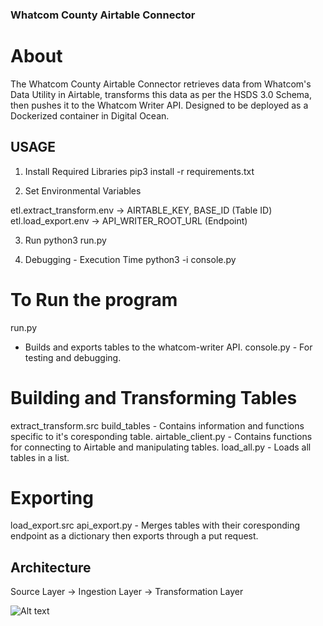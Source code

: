 ### Whatcom County Airtable Connector

# About
The Whatcom County Airtable Connector retrieves data from Whatcom's Data Utility in Airtable, transforms this data as per the HSDS 3.0 Schema, then pushes it to the Whatcom Writer API. Designed to be deployed as a Dockerized container in Digital Ocean.


## USAGE
1. Install Required Libraries
pip3 install -r requirements.txt

2. Set Environmental Variables

etl.extract_transform.env -> AIRTABLE_KEY, BASE_ID (Table ID)
etl.load_export.env -> API_WRITER_ROOT_URL (Endpoint)

3. Run
python3 run.py

4. Debugging - Execution Time
python3 -i console.py



# To Run the program #
run.py
   - Builds and exports tables to the whatcom-writer API.
console.py
    - For testing and debugging.


# Building and Transforming Tables #
extract_transform.src
    build_tables
        - Contains information and functions specific to it's coresponding table.
    airtable_client.py
        - Contains functions for connecting to Airtable and manipulating tables.
    load_all.py
        - Loads all tables in a list.
        

# Exporting #
load_export.src
    api_export.py
        - Merges tables with their coresponding endpoint as a dictionary then exports through a put request.

## Architecture

Source Layer -> Ingestion Layer -> Transformation Layer

![Alt text](relative%20path/to/diagram.jpg?raw=true "Title")
